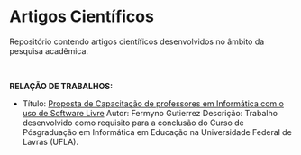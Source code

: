 # Artigos Científicos
Repositório contendo artigos científicos desenvolvidos no âmbito da pesquisa acadêmica.

<BR>

**RELAÇÃO DE TRABALHOS:**

* Título: [Proposta de Capacitação de professores em Informática com o uso de Software Livre](tree/main/capacitacao-de-professores-em-informatica-com-software-livre)
  Autor: Fermyno Gutierrez
  Descrição: Trabalho desenvolvido como requisito para a conclusão do Curso de Pósgraduação em Informática em Educação na Universidade Federal de Lavras (UFLA).

